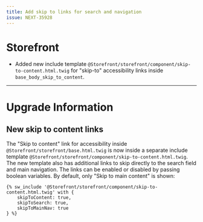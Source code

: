 ```yaml
---
title: Add skip to links for search and navigation
issue: NEXT-35928
---
```

# Storefront
* Added new include template `@Storefront/storefront/component/skip-to-content.html.twig` for "skip-to" accessibility links inside `base_body_skip_to_content`.
___
# Upgrade Information

## New skip to content links
The "Skip to content" link for accessibility inside `@Storefront/storefront/base.html.twig` is now inside a separate include template `@Storefront/storefront/component/skip-to-content.html.twig`.
The new template also has additional links to skip directly to the search field and main navigation. The links can be enabled or disabled by passing boolean variables. By default, only "Skip to main content" is shown:

```twig
{% sw_include '@Storefront/storefront/component/skip-to-content.html.twig' with {
    skipToContent: true,
    skipToSearch: true,
    skipToMainNav: true
} %}
```